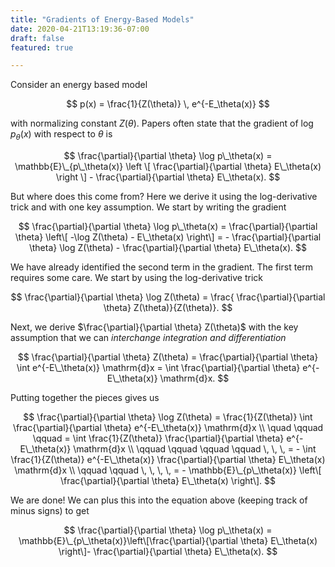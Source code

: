 ```yaml
---
title: "Gradients of Energy-Based Models"
date: 2020-04-21T13:19:36-07:00
draft: false
featured: true

---
```


Consider an energy based model

$$
p(x) = \frac{1}{Z(\theta)} \, e^{-E_\theta(x)}
$$

with normalizing constant $Z(\theta)$. Papers often state that the gradient of $\log p_\theta(x)$ with respect to $\theta$ is 

$$
\frac{\partial}{\partial \theta} \log p\_\theta(x) = \mathbb{E}\_{p\_\theta(x)} \left \[ \frac{\partial}{\partial \theta} E\_\theta(x) \right \] - \frac{\partial}{\partial \theta} E\_\theta(x). 
$$

But where does this come from? Here we derive it using the log-derivative trick and with one key assumption. We start by writing the gradient

$$
\frac{\partial}{\partial \theta} \log p\_\theta(x) = \frac{\partial}{\partial \theta} \left\[ -\log Z(\theta) - E\_\theta(x) \right\] = - \frac{\partial}{\partial \theta} \log Z(\theta) - \frac{\partial}{\partial \theta} E\_\theta(x).
$$

We have already identified the second term in the gradient. The first term requires some care. We start by using the log-derivative trick

$$
\frac{\partial}{\partial \theta} \log Z(\theta) = \frac{ \frac{\partial}{\partial \theta} Z(\theta)}{Z(\theta)}.
$$

Next, we derive $\frac{\partial}{\partial \theta} Z(\theta)$ with the key assumption that we can *interchange integration and differentiation* 

$$
\frac{\partial}{\partial \theta} Z(\theta) = \frac{\partial}{\partial \theta} \int e^{-E\_\theta(x)} \mathrm{d}x = \int \frac{\partial}{\partial \theta} e^{-E\_\theta(x)} \mathrm{d}x.
$$ 

Putting together the pieces gives us

$$
\frac{\partial}{\partial \theta} \log Z(\theta) = \frac{1}{Z(\theta)} \int \frac{\partial}{\partial \theta} e^{-E\_\theta(x)} \mathrm{d}x
\\ 
\quad \qquad \qquad = \int  \frac{1}{Z(\theta)} \frac{\partial}{\partial \theta} e^{-E\_\theta(x)} \mathrm{d}x \\
\qquad \qquad \qquad \qquad \, \, \, = - \int  \frac{1}{Z(\theta)} e^{-E\_\theta(x)}  \frac{\partial}{\partial \theta} E\_\theta(x)  \mathrm{d}x \\
\qquad \qquad \, \, \, \, = - \mathbb{E}\_{p\_\theta(x)} \left\[  \frac{\partial}{\partial \theta} E\_\theta(x) \right\].
$$

We are done! We can plus this into the equation above (keeping track of minus signs) to get

$$
\frac{\partial}{\partial \theta} \log p\_\theta(x) = \mathbb{E}\_{p\_\theta(x)}\left\[\frac{\partial}{\partial \theta} E\_\theta(x) \right\]- \frac{\partial}{\partial \theta} E\_\theta(x).
$$
